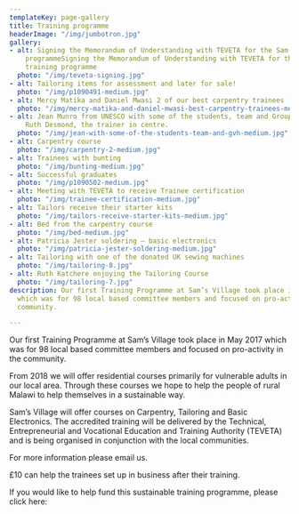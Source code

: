 ```yaml
---
templateKey: page-gallery
title: Training programme
headerImage: "/img/jumbotron.jpg"
gallery:
- alt: Signing the Memorandum of Understanding with TEVETA for the Sam’s Village training
    programmeSigning the Memorandum of Understanding with TEVETA for the Sam’s Village
    training programme
  photo: "/img/teveta-signing.jpg"
- alt: Tailoring items for assessment and later for sale!
  photo: "/img/p1090491-medium.jpg"
- alt: Mercy Matika and Daniel Mwasi 2 of our best carpentry trainees
  photo: "/img/mercy-matika-and-daniel-mwasi-best-carpentry-trainees-medium.jpg"
- alt: Jean Munro from UNESCO with some of the students, team and Group Village Head.
    Ruth Desmond, the trainer in centre.
  photo: "/img/jean-with-some-of-the-students-team-and-gvh-medium.jpg"
- alt: Carpentry course
  photo: "/img/carpentry-2-medium.jpg"
- alt: Trainees with bunting
  photo: "/img/bunting-medium.jpg"
- alt: Successful graduates
  photo: "/img/p1090502-medium.jpg"
- alt: Meeting with TEVETA to receive Trainee certification
  photo: "/img/trainee-certification-medium.jpg"
- alt: Tailors receive their starter kits
  photo: "/img/tailors-receive-starter-kits-medium.jpg"
- alt: Bed from the carpentry course
  photo: "/img/bed-medium.jpg"
- alt: Patricia Jester soldering – basic electronics
  photo: "/img/patricia-jester-soldering-medium.jpg"
- alt: Tailoring with one of the donated UK sewing machines
  photo: "/img/tailoring-8.jpg"
- alt: Ruth Katchere enjoying the Tailoring Course
  photo: "/img/tailoring-7.jpg"
description: Our first Training Programme at Sam’s Village took place in May 2017
  which was for 98 local based committee members and focused on pro-activity in the
  community.

---
```

Our first Training Programme at Sam’s Village took place in May 2017 which was for 98 local based committee members and focused on pro-activity in the community.

From 2018 we will offer residential courses primarily for vulnerable adults in our local area. Through these courses we hope to help the people of rural Malawi to help themselves in a sustainable way.

Sam’s Village will offer courses on Carpentry, Tailoring and Basic Electronics. The accredited training will be delivered by the Technical, Entrepreneurial and Vocational Education and Training Authority (TEVETA) and is being organised in conjunction with the local communities.

For more information please email us.

£10 can help the trainees set up in business after their training.

If you would like to help fund this sustainable training programme, please click here: